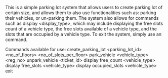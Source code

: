 This is a simple parking lot system that allows users to create parking lot of certain size, and allows them to also use functionalities such as: parking their vehicles, or un-parking them. The system also allows for commands such as display <display_type>, which may include displaying the free slots count of a vehicle type, the free slots available of a vehicle type, and the slots that are occupied by a vehicle type. To exit the system, simply use an <exit> command.

Commands available for use:
create_parking_lot <parking_lot_id> <no_of_floors> <no_of_slots_per_floor>
park_vehicle <vehicle_type> <reg_no> <colour>
unpark_vehicle <ticket_id>
display free_count <vehicle_type>
display free_slots <vehicle_type>
display occupied_slots <vehicle_type>
exit
